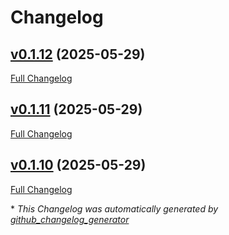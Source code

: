 # Changelog

## [v0.1.12](https://github.com/6C656C65/pythonrunner/tree/v0.1.12) (2025-05-29)

[Full Changelog](https://github.com/6C656C65/pythonrunner/compare/v0.1.11...v0.1.12)

## [v0.1.11](https://github.com/6C656C65/pythonrunner/tree/v0.1.11) (2025-05-29)

[Full Changelog](https://github.com/6C656C65/pythonrunner/compare/v0.1.10...v0.1.11)

## [v0.1.10](https://github.com/6C656C65/pythonrunner/tree/v0.1.10) (2025-05-29)

[Full Changelog](https://github.com/6C656C65/pythonrunner/compare/f287e8044c0160b0eb75acd430bdc8044cc9bca2...v0.1.10)



\* *This Changelog was automatically generated by [github_changelog_generator](https://github.com/github-changelog-generator/github-changelog-generator)*
